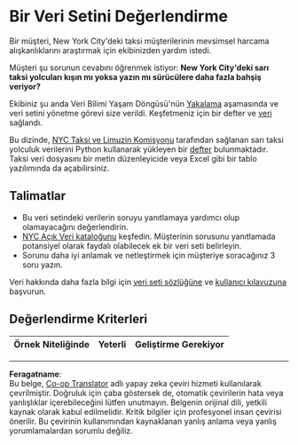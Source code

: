 <!--
CO_OP_TRANSLATOR_METADATA:
{
  "original_hash": "564445c39ad29a491abcb9356fc4d47d",
  "translation_date": "2025-08-28T10:59:45+00:00",
  "source_file": "4-Data-Science-Lifecycle/14-Introduction/assignment.md",
  "language_code": "tr"
}
-->
# Bir Veri Setini Değerlendirme

Bir müşteri, New York City'deki taksi müşterilerinin mevsimsel harcama alışkanlıklarını araştırmak için ekibinizden yardım istedi.

Müşteri şu sorunun cevabını öğrenmek istiyor: **New York City'deki sarı taksi yolcuları kışın mı yoksa yazın mı sürücülere daha fazla bahşiş veriyor?**

Ekibiniz şu anda Veri Bilimi Yaşam Döngüsü'nün [Yakalama](Readme.md#Capturing) aşamasında ve veri setini yönetme görevi size verildi. Keşfetmeniz için bir defter ve [veri](../../../../data/taxi.csv) sağlandı.

Bu dizinde, [NYC Taksi ve Limuzin Komisyonu](https://docs.microsoft.com/en-us/azure/open-datasets/dataset-taxi-yellow?tabs=azureml-opendatasets) tarafından sağlanan sarı taksi yolculuk verilerini Python kullanarak yükleyen bir [defter](notebook.ipynb) bulunmaktadır. Taksi veri dosyasını bir metin düzenleyicide veya Excel gibi bir tablo yazılımında da açabilirsiniz.

## Talimatlar

- Bu veri setindeki verilerin soruyu yanıtlamaya yardımcı olup olamayacağını değerlendirin.
- [NYC Açık Veri kataloğunu](https://data.cityofnewyork.us/browse?sortBy=most_accessed&utf8=%E2%9C%93) keşfedin. Müşterinin sorusunu yanıtlamada potansiyel olarak faydalı olabilecek ek bir veri seti belirleyin.
- Sorunu daha iyi anlamak ve netleştirmek için müşteriye soracağınız 3 soru yazın.

Veri hakkında daha fazla bilgi için [veri seti sözlüğüne](https://www1.nyc.gov/assets/tlc/downloads/pdf/data_dictionary_trip_records_yellow.pdf) ve [kullanıcı kılavuzuna](https://www1.nyc.gov/assets/tlc/downloads/pdf/trip_record_user_guide.pdf) başvurun.

## Değerlendirme Kriterleri

Örnek Niteliğinde | Yeterli | Geliştirme Gerekiyor
--- | --- | ---

---

**Feragatname**:  
Bu belge, [Co-op Translator](https://github.com/Azure/co-op-translator) adlı yapay zeka çeviri hizmeti kullanılarak çevrilmiştir. Doğruluk için çaba göstersek de, otomatik çevirilerin hata veya yanlışlıklar içerebileceğini lütfen unutmayın. Belgenin orijinal dili, yetkili kaynak olarak kabul edilmelidir. Kritik bilgiler için profesyonel insan çevirisi önerilir. Bu çevirinin kullanımından kaynaklanan yanlış anlama veya yanlış yorumlamalardan sorumlu değiliz.